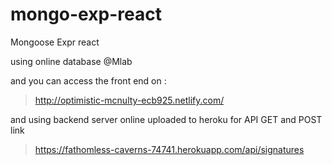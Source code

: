 # mongo-exp-react
Mongoose Expr react

using online database @Mlab

and you can access the front end on :
>http://optimistic-mcnulty-ecb925.netlify.com/

and using backend server online uploaded to heroku for API GET and POST link
> https://fathomless-caverns-74741.herokuapp.com/api/signatures
